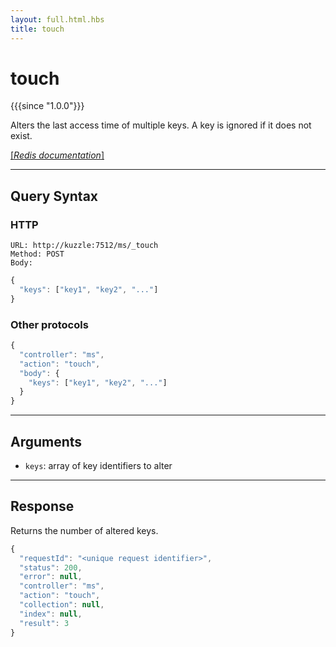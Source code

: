 ```yaml
---
layout: full.html.hbs
title: touch
---
```


# touch

{{{since "1.0.0"}}}

Alters the last access time of multiple keys. A key is ignored if it does not exist.

[[_Redis documentation_]](https://redis.io/commands/touch)

---

## Query Syntax

### HTTP

```http
URL: http://kuzzle:7512/ms/_touch
Method: POST  
Body:
```

```js
{
  "keys": ["key1", "key2", "..."]
}
```

### Other protocols

```js
{
  "controller": "ms",
  "action": "touch",
  "body": {
    "keys": ["key1", "key2", "..."]
  }
}
```

---

## Arguments

* `keys`: array of key identifiers to alter

---

## Response

Returns the number of altered keys.

```javascript
{
  "requestId": "<unique request identifier>",
  "status": 200,
  "error": null,
  "controller": "ms",
  "action": "touch",
  "collection": null,
  "index": null,
  "result": 3
}
```
